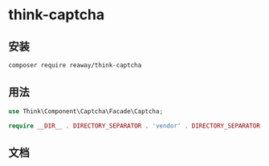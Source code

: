 # think-captcha

## 安装
```bash
composer require reaway/think-captcha
```

## 用法
```php
use Think\Component\Captcha\Facade\Captcha;

require __DIR__ . DIRECTORY_SEPARATOR . 'vendor' . DIRECTORY_SEPARATOR . 'autoload.php';
```

## 文档
